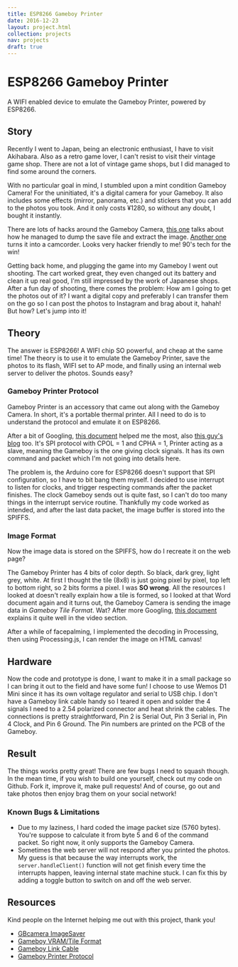 ```yaml
---
title: ESP8266 Gameboy Printer
date: 2016-12-23
layout: project.html
collection: projects
nav: projects
draft: true
---
```


# ESP8266 Gameboy Printer

A WIFI enabled device to emulate the Gameboy Printer, powered by ESP8266.

## Story

Recently I went to Japan, being an electronic enthusiast, I have to visit Akihabara. Also as a retro game lover, I can't resist to visit their vintage game shop. There are not a lot of vintage game shops, but I did managed to find some around the corners. 

With no particular goal in mind, I stumbled upon a mint condition Gameboy Camera! For the uninitiated, it's a digital camera for your Gameboy. It also includes some effects (mirror, panorama, etc.) and stickers that you can add to the photos you took. And it only costs ¥1280, so without any doubt, I bought it instantly.

There are lots of hacks around the Gameboy Camera, [this one](http://hackaday.com/2016/03/08/game-boy-camera-cartridge-reversed-photos-dumped/) talks about how he managed to dump the save file and extract the image. [Another one](http://hackaday.com/2015/11/03/gameboy-camera-becomes-camcorder/) turns it into a camcorder. Looks very hacker friendly to me! 90's tech for the win!

Getting back home, and plugging the game into my Gameboy I went out shooting. The cart worked great, they even changed out its battery and clean it up real good, I'm still impressed by the work of Japanese shops. After a fun day of shooting, there comes the problem: How am I going to get the photos out of it? I want a digital copy and preferably I can transfer them on the go so I can post the photos to Instagram and brag about it, hahah! But how? Let's jump into it!

## Theory

The answer is ESP8266! A WIFI chip SO powerful, and cheap at the same time! The theory is to use it to emulate the Gameboy Printer, save the photos to its flash, WIFI set to AP mode, and finally using an internal web server to deliver the photos. Sounds easy?

### Gameboy Printer Protocol

Gameboy Printer is an accessory that came out along with the Gameboy Camera. In short, it's a portable thermal printer. All I need to do is to understand the protocol and emulate it on ESP8266.

After a bit of Googling, [this document](https://milesburton.com/File:Gameboy_Printer_Protocol.docx) helped me the most, also [this guy's blog](https://importhack.wordpress.com/2014/04/17/gbcamera-imagesaver/) too. It's SPI protocol with CPOL = 1 and CPHA = 1, Printer acting as a slave, meaning the Gameboy is the one giving clock signals. It has its own command and packet which I'm not going into details here.

The problem is, the Arduino core for ESP8266 doesn't support that SPI configuration, so I have to bit bang them myself. I decided to use interrupt to listen for clocks, and trigger respecting commands after the packet finishes. The clock Gameboy sends out is quite fast, so I can't do too many things in the interrupt service routine. Thankfully my code worked as intended, and after the last data packet, the image buffer is stored into the SPIFFS.

### Image Format

Now the image data is stored on the SPIFFS, how do I recreate it on the web page?

The Gameboy Printer has 4 bits of color depth. So black, dark grey, light grey, white. At first I thought the tile (8x8) is just going pixel by pixel, top left to bottom right, so 2 bits forms a pixel. I was __SO wrong__. All the resources I looked at doesn't really explain how a tile is formed, so I looked at that Word document again and it turns out, the Gameboy Camera is sending the image data in _Gameboy Tile Format_. Wat? After more Googling, [this document](http://fms.komkon.org/GameBoy/Tech/Software.html) explains it quite well in the video section.

After a while of facepalming, I implemented the decoding in Processing, then using Processing.js, I can render the image on HTML canvas!

## Hardware

Now the code and prototype is done, I want to make it in a small package so I can bring it out to the field and have some fun! I choose to use Wemos D1 Mini since it has its own voltage regulator and serial to USB chip. I don't have a Gameboy link cable handy so I teared it open and solder the 4 signals I need to a 2.54 polarized connector and heat shrink the cables. The connections is pretty straightforward, Pin 2 is Serial Out, Pin 3 Serial in, Pin 4 Clock, and Pin 6 Ground. The Pin numbers are printed on the PCB of the Gameboy.

## Result

The things works pretty great! There are few bugs I need to squash though. In the mean time, if you wish to build one yourself, check out my code on Github. Fork it, improve it, make pull requests! And of course, go out and take photos then enjoy brag them on your social network!

### Known Bugs & Limitations

* Due to my laziness, I hard coded the image packet size (5760 bytes). You're suppose to calculate it from byte 5 and 6 of the command packet. So right now, it only supports the Gameboy Camera. 
* Sometimes the web server will not respond after you printed the photos. My guess is that because the way interrupts work, the `server.handleClient()` function will not get finish every time the interrupts happen, leaving internal state machine stuck. I can fix this by adding a toggle button to switch on and off the web server.

## Resources

Kind people on the Internet helping me out with this project, thank you!

* [GBcamera ImageSaver](https://importhack.wordpress.com/2014/04/17/gbcamera-imagesaver/)
* [Gameboy VRAM/Tile Format](http://fms.komkon.org/GameBoy/Tech/Software.html)
* [Gameboy Link Cable](http://www.hardwarebook.info/Game_Boy_Link)
* [Gameboy Printer Protocol](https://milesburton.com/File:Gameboy_Printer_Protocol.docx)

